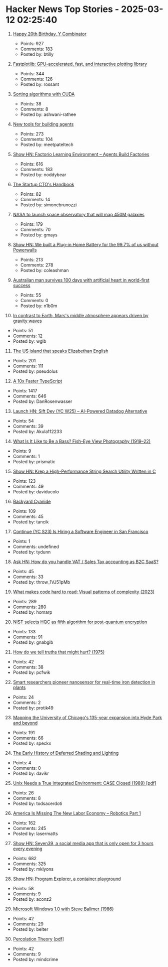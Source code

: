 # Hacker News Top Stories - 2025-03-12 02:25:40

1. [Happy 20th Birthday, Y Combinator](https://twitter.com/garrytan/status/1899092996702048709)
   - Points: 927
   - Comments: 183
   - Posted by: btilly

2. [Fastplotlib: GPU-accelerated, fast, and interactive plotting library](https://medium.com/@caitlin9165/fastplotlib-driving-scientific-discovery-through-data-visualization-418f8bff094c)
   - Points: 344
   - Comments: 126
   - Posted by: rossant

3. [Sorting algorithms with CUDA](https://ashwanirathee.com/blog/2025/sort2/)
   - Points: 38
   - Comments: 8
   - Posted by: ashwani-rathee

4. [New tools for building agents](https://openai.com/index/new-tools-for-building-agents/)
   - Points: 273
   - Comments: 104
   - Posted by: meetpateltech

5. [Show HN: Factorio Learning Environment – Agents Build Factories](https://jackhopkins.github.io/factorio-learning-environment/)
   - Points: 616
   - Comments: 183
   - Posted by: noddybear

6. [The Startup CTO's Handbook](https://github.com/ZachGoldberg/Startup-CTO-Handbook/blob/main/StartupCTOHandbook.md)
   - Points: 82
   - Comments: 14
   - Posted by: simonebrunozzi

7. [NASA to launch space observatory that will map 450M galaxies](https://www.nbcnews.com/science/space/nasa-spherex-space-observatory-launch-map-galaxies-universe-rcna190877)
   - Points: 179
   - Comments: 70
   - Posted by: gmays

8. [Show HN: We built a Plug-in Home Battery for the 99.7% of us without Powerwalls](https://pilaenergy.com)
   - Points: 213
   - Comments: 278
   - Posted by: coleashman

9. [Australian man survives 100 days with artificial heart in world-first success](https://www.theguardian.com/australia-news/2025/mar/12/australian-man-survives-100-days-with-artificial-heart-in-world-first-success)
   - Points: 55
   - Comments: 0
   - Posted by: n1b0m

10. [In contrast to Earth, Mars's middle atmosphere appears driven by gravity waves](https://phys.org/news/2025-03-contrast-earth-mars-middle-atmosphere.html)
   - Points: 51
   - Comments: 12
   - Posted by: wglb

11. [The US island that speaks Elizabethan English](https://www.bbc.com/travel/article/20190623-the-us-island-that-speaks-elizabethan-english)
   - Points: 201
   - Comments: 111
   - Posted by: pseudolus

12. [A 10x Faster TypeScript](https://devblogs.microsoft.com/typescript/typescript-native-port/)
   - Points: 1417
   - Comments: 646
   - Posted by: DanRosenwasser

13. [Launch HN: Sift Dev (YC W25) – AI-Powered Datadog Alternative](undefined)
   - Points: 54
   - Comments: 39
   - Posted by: Akula112233

14. [What Is It Like to Be a Bass? Fish-Eye View Photography (1919–22)](https://publicdomainreview.org/collection/fish-eye-view-photography/)
   - Points: 9
   - Comments: 1
   - Posted by: prismatic

15. [Show HN: Krep a High-Performance String Search Utility Written in C](https://davidesantangelo.github.io/krep/)
   - Points: 123
   - Comments: 49
   - Posted by: daviducolo

16. [Backyard Cyanide](https://suziepetryk.com/blog/cyanide.html)
   - Points: 109
   - Comments: 45
   - Posted by: tancik

17. [Continue (YC S23) Is Hiring a Software Engineer in San Francisco](https://www.ycombinator.com/companies/continue/jobs/smcxRnM-software-engineer)
   - Points: 1
   - Comments: undefined
   - Posted by: tydunn

18. [Ask HN: How do you handle VAT / Sales Tax accounting as B2C SaaS?](undefined)
   - Points: 45
   - Comments: 33
   - Posted by: throw_1VJ51pMb

19. [What makes code hard to read: Visual patterns of complexity (2023)](https://seeinglogic.com/posts/visual-readability-patterns/)
   - Points: 289
   - Comments: 280
   - Posted by: homarp

20. [NIST selects HQC as fifth algorithm for post-quantum encryption](https://www.nist.gov/news-events/news/2025/03/nist-selects-hqc-fifth-algorithm-post-quantum-encryption)
   - Points: 133
   - Comments: 91
   - Posted by: gnabgib

21. [How do we tell truths that might hurt? (1975)](https://www.cs.virginia.edu/~evans/cs655/readings/ewd498.html)
   - Points: 42
   - Comments: 38
   - Posted by: pcfwik

22. [Smart researchers pioneer nanosensor for real-time iron detection in plants](https://news.mit.edu/2025/smart-researchers-pioneer-nanosensor-real-time-iron-detection-plants-0306)
   - Points: 24
   - Comments: 2
   - Posted by: protik49

23. [Mapping the University of Chicago's 135-year expansion into Hyde Park and beyond](https://chicagomaroon.github.io/data-visualizations/2025/uchicago-property/)
   - Points: 191
   - Comments: 66
   - Posted by: speckx

24. [The Early History of Deferred Shading and Lighting](https://sites.google.com/site/richgel99/the-early-history-of-deferred-shading-and-lighting)
   - Points: 4
   - Comments: 0
   - Posted by: davikr

25. [Unix Needs a True Integrated Environment: CASE Closed (1989) [pdf]](http://www.bitsavers.org/pdf/xerox/parc/techReports/CSL-89-4_UNIX_Needs_A_True_Integrated_Environment.pdf)
   - Points: 26
   - Comments: 8
   - Posted by: todsacerdoti

26. [America Is Missing The New Labor Economy – Robotics Part 1](https://semianalysis.com/2025/03/11/america-is-missing-the-new-labor-economy-robotics-part-1/)
   - Points: 162
   - Comments: 245
   - Posted by: lasermatts

27. [Show HN: Seven39, a social media app that is only open for 3 hours every evening](https://www.seven39.com)
   - Points: 682
   - Comments: 325
   - Posted by: mklyons

28. [Show HN: Program Explorer, a container playground](https://programexplorer.org/)
   - Points: 58
   - Comments: 9
   - Posted by: aconz2

29. [Microsoft Windows 1.0 with Steve Ballmer (1986)](https://www.youtube.com/watch?v=EtuDS0ntaJY)
   - Points: 42
   - Comments: 29
   - Posted by: belter

30. [Percolation Theory [pdf]](https://web.mit.edu/ceder/publications/Percolation.pdf)
   - Points: 42
   - Comments: 9
   - Posted by: mindcrime

